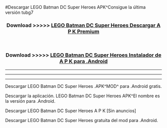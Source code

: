 #Descargar LEGO Batman DC Super Heroes APK^Consigue la última versión tubg7



<div align="center">
<h3>Download >>>>> <a href="https://es-sites.web.app/?es= LEGO Batman DC Super Heroes">LEGO Batman DC Super Heroes Descargar A P K Premium</a></h3><br>

<h3>Download >>>>> <a href="https://es-sites.web.app/?es= LEGO Batman DC Super Heroes">LEGO Batman DC Super Heroes Instalador de A P K para .Android</a></h3>
</div>


----------------------------------------------------------

----------------------------------------------------------

----------------------------------------------------------

Descargar LEGO Batman DC Super Heroes .APK^MOD^ para .Android gratis.

Descargar la aplicación. LEGO Batman DC Super Heroes APK^El nombre es la versión para .Android.

Descargar LEGO Batman DC Super Heroes A P K [Sin anuncios]

Descargar LEGO Batman DC Super Heroes gratuita del mod para .Android.